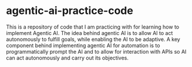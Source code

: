 # agentic-ai-practice-code
This is a repository of code that I am practicing with for learning how to implement Agentic AI.
The idea behind agentic AI is to allow AI to act autonomously to fulfill goals, while enabling the AI to be adaptive. 
A key component behind implementing agentic AI for automation is to programmatically prompt the AI and to allow for interaction with APIs so AI can act autonomously and carry out its objectives.
